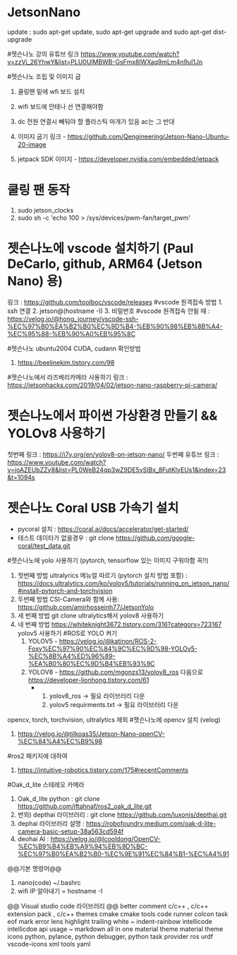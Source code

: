 # JetsonNano
update : sudo apt-get update, sudo apt-get upgrade and sudo apt-get dist-upgrade


#젯슨나노 강의 유튜브 링크
https://www.youtube.com/watch?v=zzVi_26YhwY&list=PLU0UlMBWB-GsFmx8lWXaq9mLm4n9uI1Jn

#젯슨나노 조립 및 이미지 굽
1. 쿨링팬 밑에 wfi 보드 설치
2. wifi 보드에 안테나 선 연결해야함
3. dc 전원 연결시 빼둬야 할 플라스틱 마개가 있음 ac는 그 반대
4. 이미지 굽기 링크 - https://github.com/Qengineering/Jetson-Nano-Ubuntu-20-image

5. jetpack SDK 이미지 - https://developer.nvidia.com/embedded/jetpack

# 쿨링 팬 동작
1. sudo jetson_clocks
2. sudo sh -c 'echo 100 > /sys/devices/pwm-fan/target_pwm'

# 젯슨나노에 vscode 설치하기 (Paul DeCarlo, github, ARM64 (Jetson Nano) 용)
링크 : https://github.com/toolboc/vscode/releases
     #vscode 원격접속 방법 1. ssh 연결  2. jetson@(hostname -I)  3. 비밀번호
     #vscode 원격접속 안될 때 : https://velog.io/@hong_journey/vscode-ssh-%EC%97%B0%EA%B2%B0%EC%9D%B4-%EB%90%98%EB%8B%A4-%EC%95%88-%EB%90%A0%EB%95%8C

#젯슨나노 ubuntu2004 CUDA, cudann 확인방법
1. https://beelinekim.tistory.com/98


#젯슨나노에서 라즈베리카메라 사용하기
링크 : https://jetsonhacks.com/2019/04/02/jetson-nano-raspberry-pi-camera/

# 젯슨나노에서 파이썬 가상환경 만들기 && YOLOv8 사용하기
첫번째 링크 : https://i7y.org/en/yolov8-on-jetson-nano/
두번째 유튜브 링크 : https://www.youtube.com/watch?v=joAZEUbZZy8&list=PL0WeB24qp3wZ9DE5vSIBx_8FutKlyEUs1&index=23&t=1094s 

# 젯슨나노 Coral USB 가속기 설치
- pycoral 설치 :
https://coral.ai/docs/accelerator/get-started/
- 테스트 데이타가 없을경우 :
git clone https://github.com/google-coral/test_data.git


#젯슨나노에 yolo 사용하기 (pytorch, tensorflow 있는 이미지 구워야함 꼭!!)
1. 첫번째 방법 ultralyrics 메뉴얼 따르기 (pytorch 설치 방법 포함) :
https://docs.ultralytics.com/ko/yolov5/tutorials/running_on_jetson_nano/#install-pytorch-and-torchvision
2. 두번째 방법 CSI-Camera와 함께 사용:
https://github.com/amirhosseinh77/JetsonYolo
3. 세 번째 방법  git clone ultralytics해서 yolov8 사용하기
4. 네 번째 방법 https://whiteknight3672.tistory.com/316?category=723167 yolov5 사용하기
   #ROS로 YOLO 켜기
    1. YOLOV5 - https://velog.io/@katinon/ROS-2-Foxy%EC%97%90%EC%84%9C%EC%9D%98-YOLOv5-%EC%8B%A4%ED%96%89-%EA%B0%80%EC%9D%B4%EB%93%9C
    2. YOLOV8 - https://github.com/mgonzs13/yolov8_ros 다음으로 https://developer-lionhong.tistory.com/61
        - 1. yolov8_ros -> 필요 라이브러리 다운
          2. yolov5 requirments.txt -> 필요 라이브러리 다운
             
opencv, torch, torchvision, ultralytics 제외
#젯슨나노에 opencv 설치 (velog)
1. https://velog.io/@tilkoas35/Jetson-Nano-openCV-%EC%84%A4%EC%B9%98

#ros2 패키지에 대하여
1. https://intuitive-robotics.tistory.com/175#recentComments

#Oak_d_lite 스테레오 카메라
1. Oak_d_lite python : git clone https://github.com/iftahnaf/ros2_oak_d_lite.git
2. 번외) depthai 라이브러리 : git clone https://github.com/luxonis/depthai.git
3. dephai 라이브러리 설명 : https://robofoundry.medium.com/oak-d-lite-camera-basic-setup-38a563cd594f
4. deohai AI : https://velog.io/@lcooldong/OpenCV-%EC%B9%B4%EB%A9%94%EB%9D%BC-%EC%97%B0%EA%B2%B0-%EC%9E%91%EC%84%B1-%EC%A4%91





@@기본 명령어@@
1) nano(code) ~/.bashrc
2) wifi IP 알아내기 = hostname -I


@@ Visual studio code 라이브러리 @@
better comment
c/c++ , c/c++ extension pack , c/c++ themes
cmake
cmake tools
code runner
colcon task
eof mark
error lens
highlight trailing white ~
indent-rainbow
intellicode
intellicdoe api usage ~
markdown all in one
material theme
material theme icons
python, pylance, python debugger, python task provider
ros
urdf
vscode-icons
xml tools
yaml
